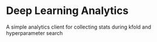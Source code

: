 # Deep Learning Analytics

A simple analytics client for collecting stats during kfold and hyperparameter search




